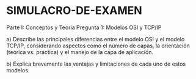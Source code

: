 # SIMULACRO-DE-EXAMEN


Parte I: Conceptos y Teoría
Pregunta 1: Modelos OSI y TCP/IP

a) Describe las principales diferencias entre el modelo OSI y el modelo TCP/IP, considerando aspectos como el número de capas, la orientación (teórica vs. práctica) y el manejo de la capa de aplicación.

b) Explica brevemente las ventajas y limitaciones de cada uno de estos modelos.
